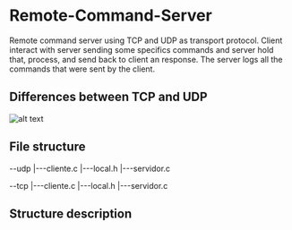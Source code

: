 # Remote-Command-Server

Remote command server using TCP and UDP as transport protocol.
Client interact with server sending some specifics commands and server hold that, process, and send back to client an response. 
The server logs all the commands that were sent by the client.
## Differences between TCP and UDP
![alt text](https://microchip.wdfiles.com/local--files/tcpip:tcp-vs-udp/TCP_vs_UDP.JPG)

## File structure
--udp
|---cliente.c
|---local.h
|---servidor.c

--tcp
|---cliente.c
|---local.h
|---servidor.c

## Structure description
